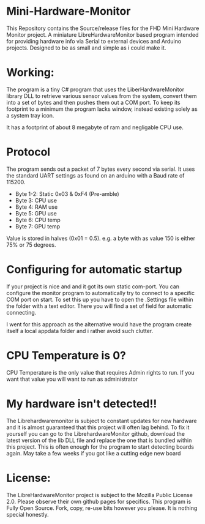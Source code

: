 # Mini-Hardware-Monitor
This Repository contains the Source/release files for the FHD Mini Hardware Monitor project. A miniature LibreHardwareMonitor based program intended for providing hardware info via Serial to external devices and Arduino projects.
Designed to be as small and simple as i could make it.


# Working:
The program is a tiny C# program that uses the LiberHardwareMonitor library DLL to retrieve various sensor values from the system, convert them into a set of bytes and then pushes them out a COM port.
To keep its footprint to a minimum the program lacks window, instead existing solely as a system tray icon.

It has a footprint of about 8 megabyte of ram and negligable CPU use.

# Protocol
The program sends out a packet of 7 bytes every second via serial.
It uses the standard UART settings as found on an arduino with a Baud rate of 115200.

* Byte 1-2: Static 0x03 & 0xF4 (Pre-amble)
* Byte 3: CPU use 
* Byte 4: RAM use
* Byte 5: GPU use
* Byte 6: CPU temp
* Byte 7: GPU temp

Value is stored in halves (0x01 = 0.5). e.g. a byte with as value 150 is either 75% or 75 degrees.

# Configuring for automatic startup
If your project is nice and and it got its own static com-port. You can configure the monitor program to automatically try to connect to a specific COM port on start.
To set this up you have to open the .Settings file within the folder with a text editor. There you will find a set of field for automatic connecting.

I went for this approach as the alternative would have the program create itself a local appdata folder and i rather avoid such clutter.

# CPU Temperature is 0?
CPU Temperature is the only value that requires Admin rights to run. If you want that value you will want to run as administrator

# My hardware isn't detected!!
The Librehardwaremonitor is subject to constant updates for new hardware and it is almost guaranteed that this project will often lag behind.
To fix it yourself you can go to the LibrehardwareMonitor github, download the latest version of the lib DLL file and replace the one that is bundled within this project.
This is often enough for the program to start detecting boards again. May take a few weeks if you got like a cutting edge new board

# License:
The LibreHardwareMonitor project is subject to the Mozilla Public License 2.0. Please observe their own github pages for specifics.
This program is Fully Open Source. Fork, copy, re-use bits however you please. It is nothing special honestly.
